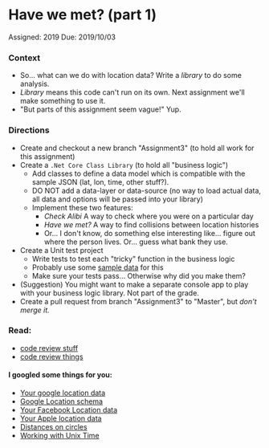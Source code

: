 # Have we met? (part 1)
Assigned: 2019
Due: 2019/10/03

### Context
* So... what can we do with location data? Write a *library* to do some analysis.
* *Library* means this code can't run on its own. Next assignment we'll make something to use it.
* "But parts of this assignment seem vague!" Yup.

### Directions
* Create and checkout a new branch "Assignment3" (to hold all work for this assignment)
* Create a `.Net Core Class Library` (to hold all "business logic")
  * Add classes to define a data model which is compatible with the sample JSON (lat, lon, time, other stuff?).
  * DO NOT add a data-layer or data-source (no way to load actual data, all data and options will be passed into your library)
  * Implement these two features:
    * *Check Alibi* A way to check where you were on a particular day
    * *Have we met?* A way to find collisions between location histories
    * Or... I don't know, do something else interesting like... figure out where the person lives. Or... guess what bank they use.
* Create a Unit test project
  * Write tests to test each "tricky" function in the business logic
  * Probably use some [sample data](https://github.com/blackboxlogic/Cos470/blob/master/Assignment3/Location%20History%20Very%20Short.json) for this
  * Make sure your tests pass... Otherwise why did you make them?
* (Suggestion) You might want to make a separate console app to play with your business logic library. Not part of the grade.
* Create a pull request from branch "Assignment3" to "Master", but *don't merge it.*

### Read:
* [code review stuff](https://github.com/features/code-review/)
* [code review things](https://mtlynch.io/human-code-reviews-1/)

#### I googled some things for you:
* [Your google location data](https://takeout.google.com/settings/takeout/custom/location_history?hl=en&gl=US&expflags)
* [Google Location schema](https://gifguide2code.com/2018/02/12/json-how-to-read-your-google-location-data/)
* [Your Facebook Location data](https://www.facebook.com/help/212802592074644)
* [Your Apple location data](https://www.apple.com/newsroom/2011/04/27Apple-Q-A-on-Location-Data/)
* [Distances on circles](https://stackoverflow.com/questions/1253499/simple-calculations-for-working-with-lat-lon-and-km-distance)
* [Working with Unix Time](https://stackoverflow.com/questions/17632584/how-to-get-the-unix-timestamp-in-c-sharp)
